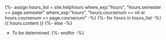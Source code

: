 {%- assign hours_list = site.helphours  where_exp:"hours", "hours.semester == page.semester"  where_exp:"hours", "hours.coursenum == nil or hours.coursenum == page.coursenum" -%}
{%- for hours in hours_list -%}
{{ hours.content }}
{%- else -%}
* To be determined.
{%- endfor -%}
